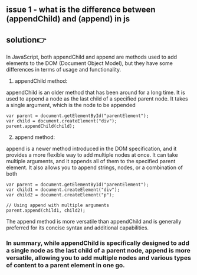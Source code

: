 ## issue 1 - what is the difference between (appendChild) and (append) in js

## solution👉
In JavaScript, both appendChild and append are methods used to add elements to the DOM (Document Object Model), but they have some differences in terms of usage and functionality.

1. appendChild method:

appendChild is an older method that has been around for a long time.
It is used to append a node as the last child of a specified parent node.
It takes a single argument, which is the node to be appended
```
var parent = document.getElementById("parentElement");
var child = document.createElement("div");
parent.appendChild(child);

```
2. append method:

append is a newer method introduced in the DOM specification, and it provides a more flexible way to add multiple nodes at once.
It can take multiple arguments, and it appends all of them to the specified parent element. It also allows you to append strings, nodes, or a combination of both
```
var parent = document.getElementById("parentElement");
var child1 = document.createElement("div");
var child2 = document.createElement("p");

// Using append with multiple arguments
parent.append(child1, child2);
```
The append method is more versatile than appendChild and is generally preferred for its concise syntax and additional capabilities.

### In summary, while appendChild is specifically designed to add a single node as the last child of a parent node, append is more versatile, allowing you to add multiple nodes and various types of content to a parent element in one go.
